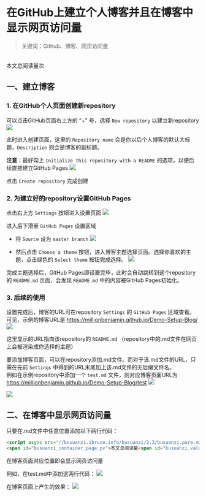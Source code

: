 # 在GitHub上建立个人博客并且在博客中显示网页访问量
> 关键词：Github、博客、网页访问量
<br>
<script async src="//busuanzi.ibruce.info/busuanzi/2.3/busuanzi.pure.mini.js"></script>
<span id="busuanzi_container_page_pv">本文总阅读量<span id="busuanzi_value_page_pv"></span>次</span>

## 一、建立博客

### 1. 在GitHub个人页面创建新repository

可以点击GitHub页面右上方的 “+” 号，选择 `New repository` 以建立新repository
![](create_new_repository.png)

此时进入创建页面，这里的 `Repository name` 会是你以后个人博客的默认大标题，`Description` 则会是博客的副标题。

__注意__：最好勾上 `Initialize this repository with a README` 的选项，以便后续直接建立GitHub Pages
![](new_repository_creation_page.png)

点击 `Create repository` 完成创建

### 2. 为建立好的repository设置GitHub Pages

点击右上方 `Settings` 按钮进入设置页面
![](enter_settings.png)

进入后下滑至 `GitHub Pages` 设置区域

- 将 `Source` 设为 `master branch`
![](choose_source.png)

- 然后点击 `Choose a theme` 按钮，进入博客主题选择页面。选择你喜欢的主题，点击绿色的 `Select theme` 按钮完成选择。
![](choose_theme.png)

完成主题选择后，GitHub Pages即设置完毕，此时会自动跳转到这个repository的 `README.md` 页面，会发现 `README.md` 中的内容被GitHub Pages初始化。

### 3. 后续的使用

设置完成后，博客的URL可在repository `Settings` 的 `GitHub Pages` 区域查看。可见，示例的博客URL是 https://millionbenjamin.github.io/Demo-Setup-Blog/
![](see_URL.png)

这里显示的URL指向该repository的 `README.md` （repository中的.md文件在网页上会被渲染成你选择的主题） 

要添加博客页面，可以在repository添加.md文件。而对于该.md文件的URL，只需在先前 `Settings` 中得到的URL末尾加上该.md文件的无后缀文件名。
<br>
例如在示例repository中添加一个 `test.md` 文件，则对应博客页面URL为 https://millionbenjamin.github.io/Demo-Setup-Blog/test
![](create_test.png)

![](test_page.png)


## 二、在博客中显示网页访问量
只要在.md文件中任意位置添加以下两行代码：
```html
<script async src="//busuanzi.ibruce.info/busuanzi/2.3/busuanzi.pure.mini.js"></script>
<span id="busuanzi_container_page_pv">本文总阅读量<span id="busuanzi_value_page_pv"></span>次</span>
```
在博客页面对应位置即会显示网页访问量

例如，在test.md中添加这两行代码：
![](add_PV_code.png)

在博客页面上产生的效果：
![](after_add_PV_code_page.png)












